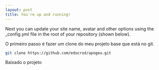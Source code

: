 ```yaml
---
layout: post
title: You're up and running!
---
```


Next you can update your site name, avatar and other options using the _config.yml file in the root of your repository (shown below).

O primeiro passo é fazer um clone do meu projeto base que está no git.

```bash
git clone https://github.com/educrod/apogeu.git
```
Baixado o projeto 